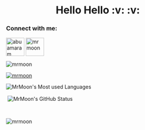 <h1 align="center">Hello Hello :v: :v:</h1>

<h3 align="left">Connect with me:</h3>
<p align="left">
<a href="https://linkedin.com/in/abuamaram" target="_blank"><img align="center" src="https://www.shareicon.net/data/256x256/2017/06/28/888041_logo_512x512.png" alt="abuamaram" height="50" width="50" /></a>
<a href="https://codeforces.com/profile/MrMoon" target="_blank"><img align="center" src="https://codeforces.org/s/66285/images/codeforces-telegram-square.png" alt="mrmoon" height="50" width="50" /></a>
</p>  

<p align="left"> <img src="https://komarev.com/ghpvc/?username=mrmoon&label=Profile%20views&color=0e75b6&style=flat" alt="mrmoon" /> </p>

<p align="left"> <a href="https://github.com/ryo-ma/github-profile-trophy"><img src="https://github-profile-trophy.vercel.app/?username=mrmoon" alt="mrmoon" /></a> </p>

<p><img align="center" src="https://github-readme-stats.vercel.app/api/top-langs?username=mrmoon&show_icons=true&locale=en&layout=compact" alt="MrMoon's Most used Languages" /></p>

<p>&nbsp;<img align="center" src="https://github-readme-stats.vercel.app/api?username=mrmoon&show_icons=true&locale=en" alt="MrMoon's GitHub Status" /></p>
<br />
<p><img align="center" src="https://github-readme-streak-stats.herokuapp.com/?user=mrmoon&" alt="mrmoon" /></p>

